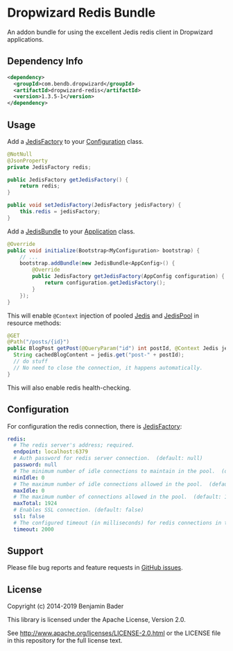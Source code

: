 Dropwizard Redis Bundle
======================

An addon bundle for using the excellent Jedis redis client in Dropwizard applications.


Dependency Info
---------------

```xml
<dependency>
  <groupId>com.bendb.dropwizard</groupId>
  <artifactId>dropwizard-redis</artifactId>
  <version>1.3.5-1</version>
</dependency>
```


Usage
-----


Add a [JedisFactory](http://droptools.bendb.com/0.7.1-5/apidocs/com/bendb/dropwizard/redis/JedisFactory.html) to your [Configuration](http://dropwizard.io/0.7.1/dropwizard-core/apidocs/io/dropwizard/Configuration.html) class.

```java
@NotNull
@JsonProperty
private JedisFactory redis;

public JedisFactory getJedisFactory() {
	return redis;
}

public void setJedisFactory(JedisFactory jedisFactory) {
	this.redis = jedisFactory;
}
```

Add a [JedisBundle](http://droptools.bendb.com/0.7.1-5/apidocs/com/bendb/dropwizard/redis/JedisBundle.html) to your [Application](http://dropwizard.io/0.7.1/dropwizard-core/apidocs/io/dropwizard/Application.html) class.

```java
@Override
public void initialize(Bootstrap<MyConfiguration> bootstrap) {
    // ...
    bootstrap.addBundle(new JedisBundle<AppConfig>() {
        @Override
        public JedisFactory getJedisFactory(AppConfig configuration) {
            return configuration.getJedisFactory();
        }
    });
}
```

This will enable `@Context` injection of pooled [Jedis](http://todo) and [JedisPool](http://todo) in resource methods:

```java
@GET
@Path("/posts/{id}")
public BlogPost getPost(@QueryParam("id") int postId, @Context Jedis jedis) {
  String cachedBlogContent = jedis.get("post-" + postId);
  // do stuff
  // No need to close the connection, it happens automatically.
}
```

This will also enable redis health-checking.


Configuration
-------------

For configuration the redis connection, there is [JedisFactory](http://droptools.bendb.com/0.7.1-5/apidocs/com/bendb/dropwizard/redis/JedisFactory.html):

```yaml
redis:
  # The redis server's address; required.
  endpoint: localhost:6379
  # Auth password for redis server connection.  (default: null)
  password: null
  # The minimum number of idle connections to maintain in the pool.  (default: 0)
  minIdle: 0
  # The maximum number of idle connections allowed in the pool.  (default: 0)
  maxIdle: 0
  # The maximum number of connections allowed in the pool.  (default: 1024)
  maxTotal: 1924
  # Enables SSL connection. (default: false)
  ssl: false
  # The configured timeout (in milliseconds) for redis connections in the connection pool.  (default: 2000)
  timeout: 2000
```

Support
-------

Please file bug reports and feature requests in [GitHub issues](https://github.com/benjamin-bader/droptools/issues).


License
-------

Copyright (c) 2014-2019 Benjamin Bader

This library is licensed under the Apache License, Version 2.0.

See http://www.apache.org/licenses/LICENSE-2.0.html or the LICENSE file in this repository for the full license text.
